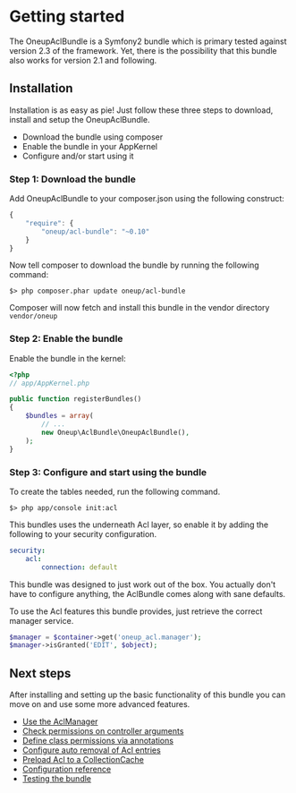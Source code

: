 # Getting started

The OneupAclBundle is a Symfony2 bundle which is primary tested against version 2.3 of the framework. Yet, there is the
possibility that this bundle also works for version 2.1 and following.

## Installation

Installation is as easy as pie! Just follow these three steps to download, install and setup the OneupAclBundle.

* Download the bundle using composer
* Enable the bundle in your AppKernel
* Configure and/or start using it

### Step 1: Download the bundle

Add OneupAclBundle to your composer.json using the following construct:

```js
{
    "require": {
        "oneup/acl-bundle": "~0.10"
    }
}
```

Now tell composer to download the bundle by running the following command:

    $> php composer.phar update oneup/acl-bundle

Composer will now fetch and install this bundle in the vendor directory ```vendor/oneup```

### Step 2: Enable the bundle

Enable the bundle in the kernel:

``` php
<?php
// app/AppKernel.php

public function registerBundles()
{
    $bundles = array(
        // ...
        new Oneup\AclBundle\OneupAclBundle(),
    );
}
```

### Step 3: Configure and start using the bundle

To create the tables needed, run the following command.

```
$> php app/console init:acl
```

This bundles uses the underneath Acl layer, so enable it by adding the following to your security configuration.

``` yaml
security:
    acl:
        connection: default
```

This bundle was designed to just work out of the box. You actually don't have to configure anything, the AclBundle comes
along with sane defaults.

To use the Acl features this bundle provides, just retrieve the correct manager service.

```php
$manager = $container->get('oneup_acl.manager');
$manager->isGranted('EDIT', $object);
```

## Next steps

After installing and setting up the basic functionality of this bundle you can move on and use some more advanced
features.

* [Use the AclManager](manager.md)
* [Check permissions on controller arguments](controller.md)
* [Define class permissions via annotations](annotation.md)
* [Configure auto removal of Acl entries](removal.md)
* [Preload Acl to a CollectionCache](cache.md)
* [Configuration reference](configuration_reference.md)
* [Testing the bundle](testing.md)

